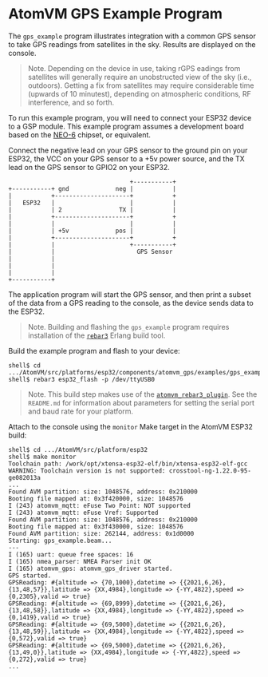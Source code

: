 # AtomVM GPS Example Program

The `gps_example` program illustrates integration with a common GPS sensor to take GPS readings from satellites in the sky.  Results are displayed on the console.

> Note.  Depending on the device in use, taking rGPS eadings from satellites will generally require an unobstructed view of the sky (i.e., outdoors).  Getting a fix from satellites may require considerable time (upwards of 10 minutest), depending on atmospheric conditions, RF interference, and so forth.

To run this example program, you will need to connect your ESP32 device to a GSP module.  This example program assumes a development board based on the [NEO-6](https://datasheetspdf.com/pdf-file/866235/u-blox/NEO-6M/1) chipset, or equivalent.

Connect the negative lead on your GPS sensor to the ground pin on your ESP32, the VCC on your GPS sensor to a +5v power source, and the TX lead on the GPS sensor to GPIO2 on your ESP32.

                                      +-----------+
    +-----------+ gnd             neg |           |
    |           +---------------------+           +
    |   ESP32   |                     |           |
    |           | 2                TX |           |
    |           +---------------------+           +
    |           |                     |           |
    |           | +5v             pos |           |
    |           +---------------------+           +
    |           |                     +-----------+
    |           |                       GPS Sensor
    |           |
    |           |
    |           |
    +-----------+

The application program will start the GPS sensor, and then print a subset of the data from a GPS reading to the console, as the device sends data to the ESP32.

> Note.  Building and flashing the `gps_example` program requires installation of the [`rebar3`](https://www.rebar3.org) Erlang build tool.

Build the example program and flash to your device:

    shell$ cd .../AtomVM/src/platforms/esp32/components/atomvm_gps/examples/gps_example
    shell$ rebar3 esp32_flash -p /dev/ttyUSB0

> Note.  This build step makes use of the [`atomvm_rebar3_plugin`](https://github.com/fadushin/atomvm_rebar3_plugin).  See the `README.md` for information about parameters for setting the serial port and baud rate for your platform.

Attach to the console using the `monitor` Make target in the AtomVM ESP32 build:

    shell$ cd .../AtomVM/src/platform/esp32
    shell$ make monitor
    Toolchain path: /work/opt/xtensa-esp32-elf/bin/xtensa-esp32-elf-gcc
    WARNING: Toolchain version is not supported: crosstool-ng-1.22.0-95-ge082013a
    ...
    Found AVM partition: size: 1048576, address: 0x210000
    Booting file mapped at: 0x3f420000, size: 1048576
    I (243) atomvm_mqtt: eFuse Two Point: NOT supported
    I (243) atomvm_mqtt: eFuse Vref: Supported
    Found AVM partition: size: 1048576, address: 0x210000
    Booting file mapped at: 0x3f430000, size: 1048576
    Found AVM partition: size: 262144, address: 0x1d0000
    Starting: gps_example.beam...
    ---
    I (165) uart: queue free spaces: 16
    I (165) nmea_parser: NMEA Parser init OK
    I (165) atomvm_gps: atomvm_gps_driver started.
    GPS started.
    GPSReading: #{altitude => {70,1000},datetime => {{2021,6,26},{13,48,57}},latitude => {XX,4984},longitude => {-YY,4822},speed => {0,2305},valid => true}
    GPSReading: #{altitude => {69,8999},datetime => {{2021,6,26},{13,48,58}},latitude => {XX,4984},longitude => {-YY,4822},speed => {0,1419},valid => true}
    GPSReading: #{altitude => {69,5000},datetime => {{2021,6,26},{13,48,59}},latitude => {XX,4984},longitude => {-YY,4822},speed => {0,572},valid => true}
    GPSReading: #{altitude => {69,5000},datetime => {{2021,6,26},{13,49,0}},latitude => {XX,4984},longitude => {-YY,4822},speed => {0,272},valid => true}
    ...
